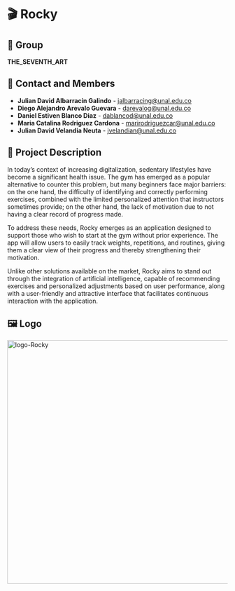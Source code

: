 # 🎬 Rocky  

## 👥 Group  
**THE_SEVENTH_ART**   

## 📧 Contact and Members   

- **Julian David Albarracin Galindo** - jalbarracing@unal.edu.co  
- **Diego Alejandro Arevalo Guevara** - darevalog@unal.edu.co
- **Daniel Estiven Blanco Diaz** - dablancod@unal.edu.co
- **Maria Catalina Rodriguez Cardona** - marirodriguezcar@unal.edu.co  
- **Julian David Velandia Neuta** - jvelandian@unal.edu.co

## 📖 Project Description  
In today’s context of increasing digitalization, sedentary lifestyles have become a significant health issue. The gym has emerged as a popular alternative to counter this problem, but many beginners face major barriers: on the one hand, the difficulty of identifying and correctly performing exercises, combined with the limited personalized attention that instructors sometimes provide; on the other hand, the lack of motivation due to not having a clear record of progress made.  

To address these needs, Rocky emerges as an application designed to support those who wish to start at the gym without prior experience. The app will allow users to easily track weights, repetitions, and routines, giving them a clear view of their progress and thereby strengthening their motivation.  

Unlike other solutions available on the market, Rocky aims to stand out through the integration of artificial intelligence, capable of recommending exercises and personalized adjustments based on user performance, along with a user-friendly and attractive interface that facilitates continuous interaction with the application.  

## 🖼️ Logo
<img width="550" height="556" alt="logo-Rocky" src="https://github.com/user-attachments/assets/5361b4f4-2790-4ac4-ab24-ec0252d38862" />

